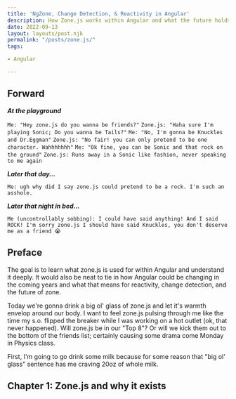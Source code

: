 ```yaml
---
title: 'NgZone, Change Detection, & Reactivity in Angular'
description: How Zone.js works within Angular and what the future holds for reactivity
date: 2022-09-13
layout: layouts/post.njk
permalink: "/posts/zone.js/"
tags:

- Angular

---
```

## Forward

***At the playground***

`Me: "Hey zone.js do you wanna be friends?"`
`Zone.js: "Haha sure I'm playing Sonic; Do you wanna be Tails?"`
`Me: "No, I'm gonna be Knuckles and Dr.Eggman"`
`Zone.js: "No fair! you can only pretend to be one character. Wahhhhhhh"`
`Me: "Ok fine, you can be Sonic and that rock on the ground"`
`Zone.js: Runs away in a Sonic like fashion, never speaking to me again`

***Later that day...***

`Me: ugh why did I say zone.js could pretend to be a rock. I'm such an asshole.`

***Later that night in bed...***

`Me (uncontrollably sobbing): I could have said anything! And I said ROCK! I'm sorry zone.js I should have said Knuckles, you don't deserve me as a friend 😭`

## Preface

The goal is to learn what zone.js is used for within Angular and understand it deeply. It would also be neat to tie in how Angular could be changing in the coming years and what that means for reactivity, change detection, and the future of zone.

Today we're gonna drink a big ol' glass of zone.js and let it's warmth envelop around our body. I want to feel zone.js pulsing through me like the time my s.o. flipped the breaker while I was working on a hot outlet (ok, that never happened). Will zone.js be in our "Top 8"? Or will we kick them out to the bottom of the friends list; certainly causing some drama come Monday in Physics class.

First, I'm going to go drink some milk because for some reason that "big ol' glass" sentence has me craving 20oz of whole milk.

## Chapter 1: Zone.js and why it exists


